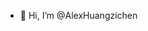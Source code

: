 - 👋 Hi, I’m @AlexHuangzichen

<!---
AlexHuangzichen/AlexHuangzichen is a ✨ special ✨ repository because its `README.md` (this file) appears on your GitHub profile.
You can click the Preview link to take a look at your changes.
--->

